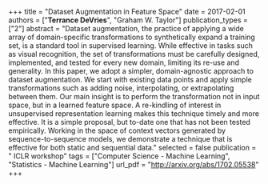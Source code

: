 +++
title = "Dataset Augmentation in Feature Space"
date = 2017-02-01
authors = ["**Terrance DeVries**", "Graham W. Taylor"]
publication_types = ["2"]
abstract = "Dataset augmentation, the practice of applying a wide array of domain-specific transformations to synthetically expand a training set, is a standard tool in supervised learning. While effective in tasks such as visual recognition, the set of transformations must be carefully designed, implemented, and tested for every new domain, limiting its re-use and generality. In this paper, we adopt a simpler, domain-agnostic approach to dataset augmentation. We start with existing data points and apply simple transformations such as adding noise, interpolating, or extrapolating between them. Our main insight is to perform the transformation not in input space, but in a learned feature space. A re-kindling of interest in unsupervised representation learning makes this technique timely and more effective. It is a simple proposal, but to-date one that has not been tested empirically. Working in the space of context vectors generated by sequence-to-sequence models, we demonstrate a technique that is effective for both static and sequential data."
selected = false
publication = " ICLR workshop"
tags = ["Computer Science - Machine Learning", "Statistics - Machine Learning"]
url_pdf = "http://arxiv.org/abs/1702.05538"
+++

